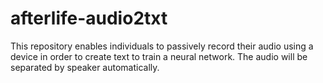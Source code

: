 # afterlife-audio2txt
This repository enables individuals to passively record their audio using a device in order to create text to train a neural network. The audio will be separated by speaker automatically. 
